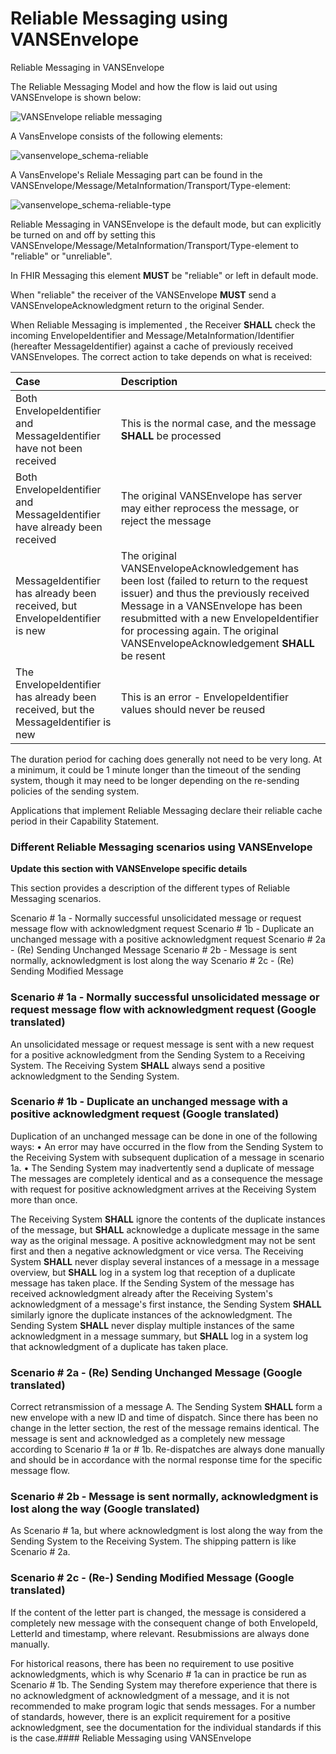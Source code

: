 # Reliable Messaging using VANSEnvelope

Reliable Messaging in VANSEnvelope

The Reliable Messaging Model and how the flow is laid out using VANSEnvelope is shown below:

![VANSEnvelope reliable messaging](https://medcomdk.github.io/MedCom-FHIR-Communication/assets/images/vansenvelope_reliable-messaging.png "vansenvelope_reliable-messaging")

A VansEnvelope consists of the following elements:

![vansenvelope_schema-reliable](https://medcomdk.github.io/MedCom-FHIR-Communication/assets/images/vansenvelope_schema-reliable.png  "vansenvelope_schema-reliable")

A VansEnvelope's Reliale Messaging part can be found in the VANSEnvelope/Message/MetaInformation/Transport/Type-element:

![vansenvelope_schema-reliable-type](https://medcomdk.github.io/MedCom-FHIR-Communication/assets/images/vansenvelope_schema-reliable-type.png "vansenvelope_schema-reliable-type")

Reliable Messaging in VANSEnvelope is the default mode, but can explicitly be turned on and off by setting this VANSEnvelope/Message/MetaInformation/Transport/Type-element to "reliable" or "unreliable".

In FHIR Messaging this element **MUST** be "reliable" or left in default mode.

When "reliable" the receiver of the VANSEnvelope **MUST** send a VANSEnvelopeAcknowledgment return to the original Sender.

When Reliable Messaging is implemented , the Receiver **SHALL** check the incoming EnvelopeIdentifier and Message/MetaInformation/Identifier (hereafter MessageIdentifier) against a cache of previously received VANSEnvelopes. The correct action to take depends on what is received:

| Case                                                            | Description                 |
|:----------------------------------------------------------------|:---------------------------|
| Both EnvelopeIdentifier and MessageIdentifier have not been received      | This is the normal case, and the message **SHALL** be processed            |
| Both EnvelopeIdentifier and MessageIdentifier have already been received  | The original VANSEnvelope has server may either reprocess the message, or reject the message|
| MessageIdentifier has already been received, but EnvelopeIdentifier is new | The original VANSEnvelopeAcknowledgement has been lost (failed to return to the request issuer) and thus the previously received Message in a VANSEnvelope has been resubmitted with a new EnvelopeIdentifier for processing again. The original VANSEnvelopeAcknowledgement **SHALL** be resent|
| The EnvelopeIdentifier has already been received, but the MessageIdentifier is new | This is an error - EnvelopeIdentifier values should never be reused |

The duration period for caching does generally not need to be very long. At a minimum, it could be 1 minute longer than the timeout of the sending system, though it may need to be longer depending on the re-sending policies of the sending system.

Applications that implement Reliable Messaging declare their reliable cache period in their Capability Statement.

### Different Reliable Messaging scenarios using VANSEnvelope

**Update this section with VANSEnvelope specific details**

This section provides a description of the different types of Reliable Messaging scenarios.

Scenario # 1a - Normally successful unsolicidated message or request message flow with acknowledgment request
Scenario # 1b - Duplicate an unchanged message with a positive acknowledgment request
Scenario # 2a - (Re) Sending Unchanged Message
Scenario # 2b - Message is sent normally, acknowledgment is lost along the way
Scenario # 2c - (Re) Sending Modified Message

### Scenario # 1a - Normally successful unsolicidated message or request message flow with acknowledgment request (Google translated)

An unsolicidated message or request message is sent with a new request for a positive acknowledgment from the Sending System to a Receiving System.
The Receiving System **SHALL** always send a positive acknowledgment to the Sending System.

### Scenario # 1b - Duplicate an unchanged message with a positive acknowledgment request (Google translated)

Duplication of an unchanged message can be done in one of the following ways:
• An error may have occurred in the flow from the Sending System to the Receiving System with subsequent duplication of a message in scenario 1a.
• The Sending System may inadvertently send a duplicate of message
The messages are completely identical and as a consequence the message with request for positive acknowledgment arrives at the Receiving System more than once.

The Receiving System **SHALL** ignore the contents of the duplicate instances of the message, but **SHALL** acknowledge a duplicate message in the same way as the original message. A positive acknowledgment may not be sent first and then a negative acknowledgment or vice versa. The Receiving System **SHALL** never display several instances of a message in a message overview, but **SHALL** log in a system log that reception of a duplicate message has taken place. If the Sending System of the message has received acknowledgment already after the Receiving System's acknowledgment of a message's first instance, the Sending System **SHALL** similarly ignore the duplicate instances of the acknowledgment. The Sending System **SHALL** never display multiple instances of the same acknowledgment in a message summary, but **SHALL** log in a system log that acknowledgment of a duplicate has taken place.

### Scenario # 2a - (Re) Sending Unchanged Message (Google translated)

Correct retransmission of a message A.
The Sending System **SHALL** form a new envelope with a new ID and time of dispatch. Since there has been no change in the letter section, the rest of the message remains identical. The message is sent and acknowledged as a completely new message according to Scenario # 1a or # 1b.
Re-dispatches are always done manually and should be in accordance with the normal response time for the specific message flow.

### Scenario # 2b - Message is sent normally, acknowledgment is lost along the way (Google translated)

As Scenario # 1a, but where acknowledgment is lost along the way from the Sending System to the Receiving System.
The shipping pattern is like Scenario # 2a.

### Scenario # 2c - (Re-) Sending Modified Message (Google translated)

If the content of the letter part is changed, the message is considered a completely new message with the consequent change of both EnvelopeId, LetterId and timestamp, where relevant.
Resubmissions are always done manually.

For historical reasons, there has been no requirement to use positive acknowledgments, which is why Scenario # 1a can in practice be run as Scenario # 1b. The Sending System may therefore experience that there is no acknowledgment of acknowledgment of a message, and it is not recommended to make program logic that sends messages.
For a number of standards, however, there is an explicit requirement for a positive acknowledgment, see the documentation for the individual standards if this is the case.#### Reliable Messaging using VANSEnvelope

